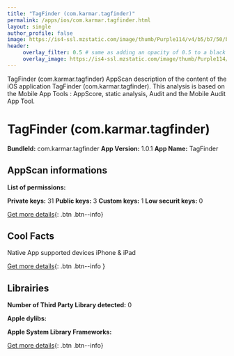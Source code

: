```yaml
---
title: "TagFinder (com.karmar.tagfinder)"
permalink: /apps/ios/com.karmar.tagfinder.html
layout: single
author_profile: false
image: https://is4-ssl.mzstatic.com/image/thumb/Purple114/v4/b5/b7/50/b5b75093-914f-6ab2-5848-5fb0f0101a17/AppIcon-0-0-1x_U007emarketing-0-0-0-7-0-0-sRGB-0-0-0-GLES2_U002c0-512MB-85-220-0-0.png/512x512bb.jpg
header: 
     overlay_filter: 0.5 # same as adding an opacity of 0.5 to a black background
     overlay_image: https://is4-ssl.mzstatic.com/image/thumb/Purple114/v4/b5/b7/50/b5b75093-914f-6ab2-5848-5fb0f0101a17/AppIcon-0-0-1x_U007emarketing-0-0-0-7-0-0-sRGB-0-0-0-GLES2_U002c0-512MB-85-220-0-0.png/512x512bb.jpg
---
```

TagFinder (com.karmar.tagfinder) AppScan description of the content of the iOS application TagFinder (com.karmar.tagfinder). This analysis is based on the Mobile App Tools : AppScore, static analysis, Audit and the Mobile Audit App Tool.

# TagFinder (com.karmar.tagfinder)

**BundleId:** com.karmar.tagfinder
**App Version:** 1.0.1
**App Name:** TagFinder


## AppScan informations 

**List of permissions:** 
  
  
**Private keys:** 31
**Public keys:** 3
**Custom keys:** 1
**Low securit keys:** 0
  
[Get more details](/pricing.html){: .btn .btn--info}

## Cool Facts

Native App
supported devices iPhone & iPad
  
[Get more details](/pricing.html){: .btn .btn--info }

## Librairies 
**Number of Third Party Library detected:** 0


**Apple dylibs:**


**Apple System Library Frameworks:**


  
[Get more details](/pricing.html){: .btn .btn--info}

